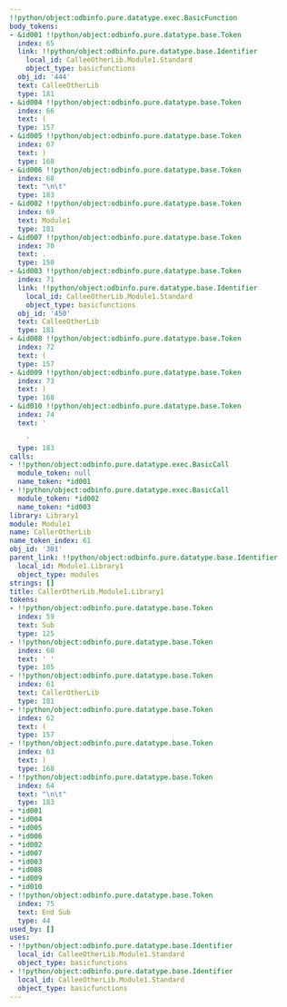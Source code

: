 ```yaml
---
!!python/object:odbinfo.pure.datatype.exec.BasicFunction
body_tokens:
- &id001 !!python/object:odbinfo.pure.datatype.base.Token
  index: 65
  link: !!python/object:odbinfo.pure.datatype.base.Identifier
    local_id: CalleeOtherLib.Module1.Standard
    object_type: basicfunctions
  obj_id: '444'
  text: CalleeOtherLib
  type: 181
- &id004 !!python/object:odbinfo.pure.datatype.base.Token
  index: 66
  text: (
  type: 157
- &id005 !!python/object:odbinfo.pure.datatype.base.Token
  index: 67
  text: )
  type: 168
- &id006 !!python/object:odbinfo.pure.datatype.base.Token
  index: 68
  text: "\n\t"
  type: 183
- &id002 !!python/object:odbinfo.pure.datatype.base.Token
  index: 69
  text: Module1
  type: 181
- &id007 !!python/object:odbinfo.pure.datatype.base.Token
  index: 70
  text: .
  type: 150
- &id003 !!python/object:odbinfo.pure.datatype.base.Token
  index: 71
  link: !!python/object:odbinfo.pure.datatype.base.Identifier
    local_id: CalleeOtherLib.Module1.Standard
    object_type: basicfunctions
  obj_id: '450'
  text: CalleeOtherLib
  type: 181
- &id008 !!python/object:odbinfo.pure.datatype.base.Token
  index: 72
  text: (
  type: 157
- &id009 !!python/object:odbinfo.pure.datatype.base.Token
  index: 73
  text: )
  type: 168
- &id010 !!python/object:odbinfo.pure.datatype.base.Token
  index: 74
  text: '

    '
  type: 183
calls:
- !!python/object:odbinfo.pure.datatype.exec.BasicCall
  module_token: null
  name_token: *id001
- !!python/object:odbinfo.pure.datatype.exec.BasicCall
  module_token: *id002
  name_token: *id003
library: Library1
module: Module1
name: CallerOtherLib
name_token_index: 61
obj_id: '301'
parent_link: !!python/object:odbinfo.pure.datatype.base.Identifier
  local_id: Module1.Library1
  object_type: modules
strings: []
title: CallerOtherLib.Module1.Library1
tokens:
- !!python/object:odbinfo.pure.datatype.base.Token
  index: 59
  text: Sub
  type: 125
- !!python/object:odbinfo.pure.datatype.base.Token
  index: 60
  text: ' '
  type: 185
- !!python/object:odbinfo.pure.datatype.base.Token
  index: 61
  text: CallerOtherLib
  type: 181
- !!python/object:odbinfo.pure.datatype.base.Token
  index: 62
  text: (
  type: 157
- !!python/object:odbinfo.pure.datatype.base.Token
  index: 63
  text: )
  type: 168
- !!python/object:odbinfo.pure.datatype.base.Token
  index: 64
  text: "\n\t"
  type: 183
- *id001
- *id004
- *id005
- *id006
- *id002
- *id007
- *id003
- *id008
- *id009
- *id010
- !!python/object:odbinfo.pure.datatype.base.Token
  index: 75
  text: End Sub
  type: 44
used_by: []
uses:
- !!python/object:odbinfo.pure.datatype.base.Identifier
  local_id: CalleeOtherLib.Module1.Standard
  object_type: basicfunctions
- !!python/object:odbinfo.pure.datatype.base.Identifier
  local_id: CalleeOtherLib.Module1.Standard
  object_type: basicfunctions
---
```

